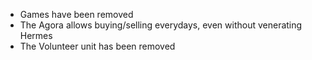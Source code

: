 * Games have been removed
* The Agora allows buying/selling everydays, even without venerating Hermes
* The Volunteer unit has been removed
